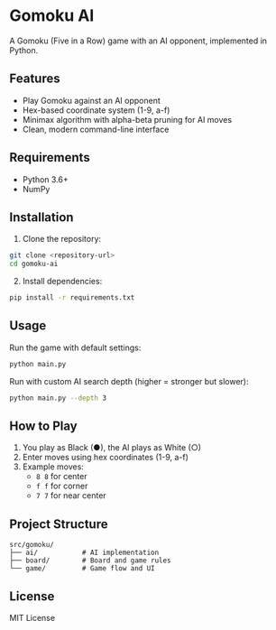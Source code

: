 # Gomoku AI

A Gomoku (Five in a Row) game with an AI opponent, implemented in Python.

## Features

- Play Gomoku against an AI opponent
- Hex-based coordinate system (1-9, a-f)
- Minimax algorithm with alpha-beta pruning for AI moves
- Clean, modern command-line interface

## Requirements

- Python 3.6+
- NumPy

## Installation

1. Clone the repository:
```bash
git clone <repository-url>
cd gomoku-ai
```

2. Install dependencies:
```bash
pip install -r requirements.txt
```

## Usage

Run the game with default settings:
```bash
python main.py
```

Run with custom AI search depth (higher = stronger but slower):
```bash
python main.py --depth 3
```

## How to Play

1. You play as Black (●), the AI plays as White (○)
2. Enter moves using hex coordinates (1-9, a-f)
3. Example moves:
   - `8 8` for center
   - `f f` for corner
   - `7 7` for near center

## Project Structure

```
src/gomoku/
├── ai/           # AI implementation
├── board/        # Board and game rules
└── game/         # Game flow and UI
```

## License

MIT License 